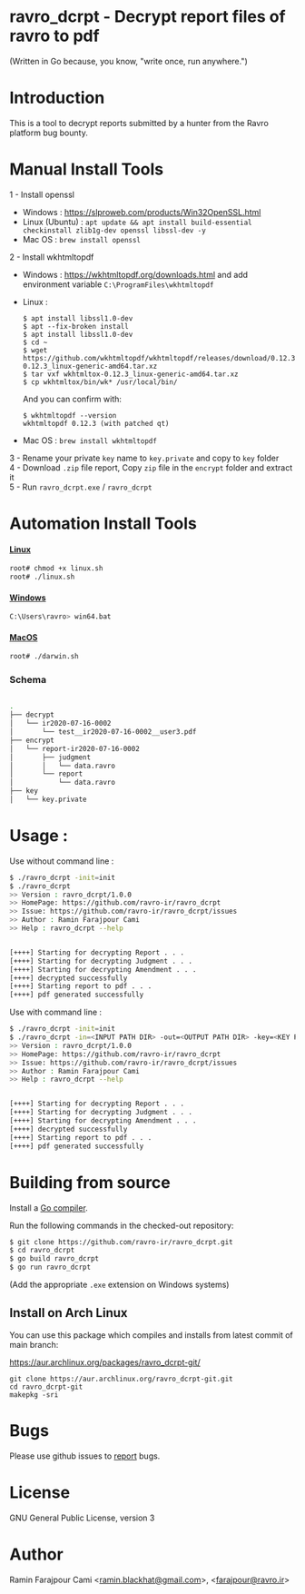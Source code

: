 # ravro_dcrpt - Decrypt report files of ravro to pdf

(Written in Go because, you know, "write once, run anywhere.")

# Introduction
This is a tool to decrypt reports submitted by a hunter from the Ravro platform bug bounty.

# Manual Install Tools 

1 - Install openssl <br />
  * Windows : https://slproweb.com/products/Win32OpenSSL.html <br /> 
  * Linux (Ubuntu) : `apt update && apt install build-essential checkinstall zlib1g-dev openssl libssl-dev -y`
  * Mac OS : `brew install openssl`<br />

2 - Install wkhtmltopdf 
  * Windows : https://wkhtmltopdf.org/downloads.html and add environment variable `C:\ProgramFiles\wkhtmltopdf`
  * Linux : <br />
        
        $ apt install libssl1.0-dev
        $ apt --fix-broken install
        $ apt install libssl1.0-dev
        $ cd ~
        $ wget https://github.com/wkhtmltopdf/wkhtmltopdf/releases/download/0.12.3/wkhtmltox-0.12.3_linux-generic-amd64.tar.xz
        $ tar vxf wkhtmltox-0.12.3_linux-generic-amd64.tar.xz
        $ cp wkhtmltox/bin/wk* /usr/local/bin/
    
    And you can confirm with:
    
        $ wkhtmltopdf --version
        wkhtmltopdf 0.12.3 (with patched qt)

  * Mac OS : `brew install wkhtmltopdf` <br />

3 - Rename your private `key` name to `key.private` and copy to `key` folder <br />
4 - Download `.zip` file report, Copy `zip` file in the `encrypt` folder and extract it <br />
5 - Run `ravro_dcrpt.exe` /  `ravro_dcrpt` <br />



# Automation Install Tools 

#### [Linux](https://github.com/ravro-ir/ravro_dcrpt/blob/main/linux.sh)
```bash
root# chmod +x linux.sh
root# ./linux.sh
```
#### [Windows](https://github.com/ravro-ir/ravro_dcrpt/blob/main/win64.bat)
```bash
C:\Users\ravro> win64.bat
```

#### [MacOS](https://github.com/ravro-ir/ravro_dcrpt/blob/main/darwin.sh)
```bash
root# ./darwin.sh
```

### Schema 

```bash

.
├── decrypt
│   └── ir2020-07-16-0002
│       └── test__ir2020-07-16-0002__user3.pdf
├── encrypt
│   └── report-ir2020-07-16-0002
│       ├── judgment
│       │   └── data.ravro
│       └── report
│           └── data.ravro
├── key
│   └── key.private

```

# Usage :
Use without command line :
```bash
$ ./ravro_dcrpt -init=init
$ ./ravro_dcrpt
>> Version : ravro_dcrpt/1.0.0
>> HomePage: https://github.com/ravro-ir/ravro_dcrpt
>> Issue: https://github.com/ravro-ir/ravro_dcrpt/issues
>> Author : Ramin Farajpour Cami
>> Help : ravro_dcrpt --help


[++++] Starting for decrypting Report . . .
[++++] Starting for decrypting Judgment . . . 
[++++] Starting for decrypting Amendment . . . 
[++++] decrypted successfully 
[++++] Starting report to pdf . . . 
[++++] pdf generated successfully

```

Use with command line :
```bash
$ ./ravro_dcrpt -init=init
$ ./ravro_dcrpt -in=<INPUT PATH DIR> -out=<OUTPUT PATH DIR> -key=<KEY PATH DIR>\key.private
>> Version : ravro_dcrpt/1.0.0
>> HomePage: https://github.com/ravro-ir/ravro_dcrpt
>> Issue: https://github.com/ravro-ir/ravro_dcrpt/issues
>> Author : Ramin Farajpour Cami
>> Help : ravro_dcrpt --help


[++++] Starting for decrypting Report . . .
[++++] Starting for decrypting Judgment . . . 
[++++] Starting for decrypting Amendment . . . 
[++++] decrypted successfully 
[++++] Starting report to pdf . . . 
[++++] pdf generated successfully

```

# Building from source

Install a [Go compiler](https://golang.org/dl).

Run the following commands in the checked-out repository:
```bash
$ git clone https://github.com/ravro-ir/ravro_dcrpt.git
$ cd ravro_dcrpt
$ go build ravro_dcrpt
$ go run ravro_dcrpt
```
(Add the appropriate `.exe` extension on Windows systems)

## Install on Arch Linux

You can use this package which compiles and installs from latest commit of main branch:

https://aur.archlinux.org/packages/ravro_dcrpt-git/

```
git clone https://aur.archlinux.org/ravro_dcrpt-git.git
cd ravro_dcrpt-git
makepkg -sri
```

# Bugs
Please use github issues to [report](https://github.com/ravro-ir/ravro_dcrpt/issues) bugs.

# License
GNU General Public License, version 3

# Author
Ramin Farajpour Cami <<ramin.blackhat@gmail.com>>, <<farajpour@ravro.ir>>



